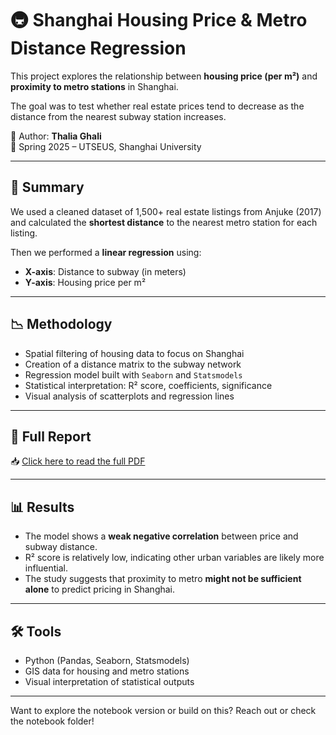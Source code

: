 # 🚇 Shanghai Housing Price & Metro Distance Regression

This project explores the relationship between **housing price (per m²)** and **proximity to metro stations** in Shanghai.

The goal was to test whether real estate prices tend to decrease as the distance from the nearest subway station increases.

📍 Author: **Thalia Ghali**  
📅 Spring 2025 – UTSEUS, Shanghai University

---

## 📌 Summary

We used a cleaned dataset of 1,500+ real estate listings from Anjuke (2017) and calculated the **shortest distance** to the nearest metro station for each listing.

Then we performed a **linear regression** using:

- **X-axis**: Distance to subway (in meters)
- **Y-axis**: Housing price per m²

---

## 📉 Methodology

- Spatial filtering of housing data to focus on Shanghai
- Creation of a distance matrix to the subway network
- Regression model built with `Seaborn` and `Statsmodels`
- Statistical interpretation: R² score, coefficients, significance
- Visual analysis of scatterplots and regression lines

---

## 📄 Full Report

📥 [Click here to read the full PDF](./notebook/subway-price-regression-ghali.ipynb)

---

## 📊 Results

- The model shows a **weak negative correlation** between price and subway distance.
- R² score is relatively low, indicating other urban variables are likely more influential.
- The study suggests that proximity to metro **might not be sufficient alone** to predict pricing in Shanghai.

---

## 🛠 Tools

- Python (Pandas, Seaborn, Statsmodels)
- GIS data for housing and metro stations
- Visual interpretation of statistical outputs

---

Want to explore the notebook version or build on this? Reach out or check the notebook folder!

